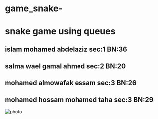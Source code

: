 # game_snake-
# snake game using queues
## islam mohamed abdelaziz   sec:1  BN:36
## salma wael gamal ahmed    sec:2  BN:20
## mohamed almowafak essam sec:3 BN:26
## mohamed hossam mohamed taha  sec:3 BN:29


![photo](https://user-images.githubusercontent.com/84816935/169643066-881e0f3e-a77d-4a9e-b058-12e1d3e3a5e5.PNG)
